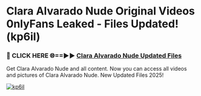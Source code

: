 # Clara Alvarado Nude Original Videos 0nlyFans Leaked - Files Updated! (kp6il)

<h3>🔴 CLICK HERE 🌐==►► <a href="https://tinyurl.com/4mcuefdz" rel="nofollow">Clara Alvarado Nude Updated Files</a></h3>

Get Clara Alvarado Nude and all content. Now you can access all videos and pictures of Clara Alvarado Nude. New Updated Files 2025!

[![kp6il](https://i.imgur.com/StAQSOY.gif)](https://tinyurl.com/4mcuefdz)
